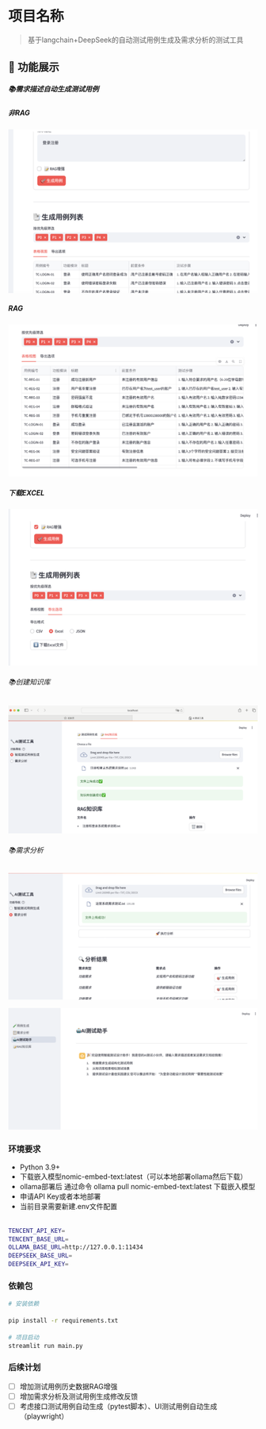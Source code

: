 # 项目名称
> 基于langchain+DeepSeek的自动测试用例生成及需求分析的测试工具

## 🚀 功能展示
##### 📚需求描述自动生成测试用例

##### 非RAG
![测试用例生成](./md/非RAG生成测试用例.png "非RAG")
##### RAG
![测试用例生成](./md/增强RAG生成测试用例.png "RAG")
#####  下载EXCEL
![下载测试用例](./md/下载excel.png "下载excel")
###### 📚创建知识库
![创建知识库](./md/rag.png "RAG")

###### 📚需求分析
![分析需求](./md/需求分析.png "需求")

![全新界面](./md/Snipaste_2025-03-31_15-49-31.png "全新界面")
### 环境要求
- Python 3.9+
- 下载嵌入模型nomic-embed-text:latest（可以本地部署ollama然后下载）
- ollama部署后 通过命令 ollama pull nomic-embed-text:latest 下载嵌入模型
- 申请API Key或者本地部署
- 当前目录需要新建.env文件配置
```bash

TENCENT_API_KEY=
TENCENT_BASE_URL=
OLLAMA_BASE_URL=http://127.0.0.1:11434
DEEPSEEK_BASE_URL=
DEEPSEEK_API_KEY=

```
### 依赖包
```bash
# 安装依赖

pip install -r requirements.txt

# 项目启动
streamlit run main.py

```
### 后续计划
- [ ] 增加测试用例历史数据RAG增强
- [ ] 增加需求分析及测试用例生成修改反馈
- [ ] 考虑接口测试用例自动生成（pytest脚本）、UI测试用例自动生成（playwright）
